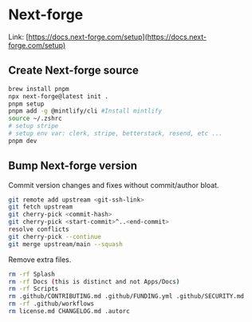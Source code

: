 # Next-forge

Link: [https://docs.next-forge.com/setup](https://docs.next-forge.com/setup)

## Create Next-forge source

```bash
brew install pnpm
npx next-forge@latest init .
pnpm setup 
pnpm add -g @mintlify/cli #Install mintlify
source ~/.zshrc
# setup stripe
# setup env var: clerk, stripe, betterstack, resend, etc ...
pnpm dev
```

## Bump Next-forge version

Commit version changes and fixes without commit/author bloat.

```bash
git remote add upstream <git-ssh-link>
git fetch upstream
git cherry-pick <commit-hash>
git cherry-pick <start-commit>^..<end-commit>
resolve conflicts
git cherry-pick --continue
git merge upstream/main --squash
```

Remove extra files.

```bash
rm -rf Splash
rm -rf Docs (this is distinct and not Apps/Docs)
rm -rf Scripts
rm .github/CONTRIBUTING.md .github/FUNDING.yml .github/SECURITY.md
rm -rf .github/workflows
rm license.md CHANGELOG.md .autorc
```
